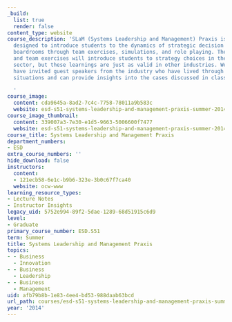 ```yaml
---
_build:
  list: true
  render: false
content_type: website
course_description: 'SLaM (Systems Leadership and Management) Praxis is a course is
  designed to introduce students to the dynamics of strategic decision making in corporate
  boardrooms through team exercises, simulations, and role playing. The case studies
  and team exercises will introduce students to strategy choices in the high tech
  sector, but these learnings are just as valid in other industries. We will also
  have invited guest speakers from the industry who have lived through difficult corporate
  situations and can provide insights into the cases discussed in class.

  '
course_image:
  content: cda9645a-8ad2-7c4c-7758-78011a9b583c
  website: esd-s51-systems-leadership-and-management-praxis-summer-2014
course_image_thumbnail:
  content: 339007a3-7e30-e1d5-9663-5006600f7477
  website: esd-s51-systems-leadership-and-management-praxis-summer-2014
course_title: Systems Leadership and Management Praxis
department_numbers:
- ESD
extra_course_numbers: ''
hide_download: false
instructors:
  content:
  - 121ecb58-6e1c-b9b6-323e-3b0c67f7ca40
  website: ocw-www
learning_resource_types:
- Lecture Notes
- Instructor Insights
legacy_uid: 5752e994-89f2-5dae-1289-68d51915c6d9
level:
- Graduate
primary_course_number: ESD.S51
term: Summer
title: Systems Leadership and Management Praxis
topics:
- - Business
  - Innovation
- - Business
  - Leadership
- - Business
  - Management
uid: afb79b8b-1e83-4ee4-bd53-988daab63bcd
url_path: courses/esd-s51-systems-leadership-and-management-praxis-summer-2014
year: '2014'
---
```

